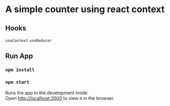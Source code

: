 # A simple counter using react context

## Hooks
`useContext`
`useReducer`

## Run App
### `npm install`
### `npm start`

Runs the app in the development mode.\
Open [http://localhost:3000](http://localhost:3000) to view it in the browser.
